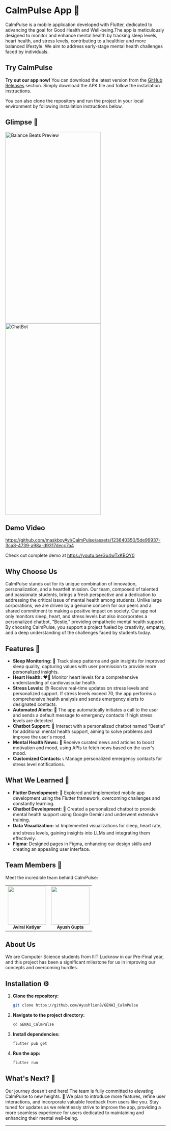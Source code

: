 # CalmPulse App 🌟

CalmPulse is a mobile application developed with Flutter, dedicated to advancing the goal for Good Health and Well-being.The app is meticulously designed to monitor and enhance mental health by tracking sleep levels, heart health, and stress levels, contributing to a healthier and more balanced lifestyle. We aim to address early-stage mental health challenges faced by individuals.

## Try CalmPulse

**Try out our app now!** You can download the latest version from the [GitHub Releases](https://github.com/maskboyAvi/CalmPulse/releases/tag/v0.0.1) section. Simply download the APK file and follow the installation instructions.

You can also clone the repository and run the project in your local environment by following installation instructions below.

## Glimpse 📱

<img src="https://github.com/maskboyAvi/CalmPulse/assets/123640350/a5a114b8-8c4d-4196-9a60-60e73c5f5d1e" width="300px" height="600px" alt="Balance Beats Preview">
<img src="https://github.com/maskboyAvi/CalmPulse/assets/123640350/fe2ef913-3337-4d93-af89-96306641ea52" width="300px" height="600px" alt="ChatBot">

## Demo Video

https://github.com/maskboyAvi/CalmPulse/assets/123640350/5de99937-3ca8-4739-a98a-d9317decc7a4

Check out complete demo at https://youtu.be/Gu4wTxKBQY0

## Why Choose Us

CalmPulse stands out for its unique combination of innovation, personalization, and a heartfelt mission. Our team, composed of talented and passionate students, brings a fresh perspective and a dedication to addressing the critical issue of mental health among students. Unlike large corporations, we are driven by a genuine concern for our peers and a shared commitment to making a positive impact on society. Our app not only monitors sleep, heart, and stress levels but also incorporates a personalized chatbot, "Bestie," providing empathetic mental health support. By choosing CalmPulse, you support a project fueled by creativity, empathy, and a deep understanding of the challenges faced by students today.

## Features 🎉

- **Sleep Monitoring:** 🌙 Track sleep patterns and gain insights for improved sleep quality, capturing values with user permission to provide more personalized insights.
- **Heart Health:** ❤️‍🔥 Monitor heart levels for a comprehensive understanding of cardiovascular health.
- **Stress Levels:** 😓 Receive real-time updates on stress levels and personalized support. If stress levels exceed 70, the app performs a comprehensive health analysis and sends emergency alerts to designated contacts.
- **Automated Alerts:** 🚨 The app automatically initiates a call to the user and sends a default message to emergency contacts if high stress levels are detected.
- **Chatbot Support:** 🤖 Interact with a personalized chatbot named "Bestie" for additional mental health support, aiming to solve problems and improve the user's mood.
- **Mental Health News:** 📰 Receive curated news and articles to boost motivation and mood, using APIs to fetch news based on the user's mood.
- **Customized Contacts:** 📞 Manage personalized emergency contacts for stress level notifications.

## What We Learned 🧠

- **Flutter Development:** 💙 Explored and implemented mobile app development using the Flutter framework, overcoming challenges and constantly learning.
- **Chatbot Development:** 🤖 Created a personalized chatbot to provide mental health support using Google Gemini and underwent extensive training.
- **Data Visualization:** 📊 Implemented visualizations for sleep, heart rate, and stress levels, gaining insights into LLMs and integrating them effectively.
- **Figma:** Designed pages in Figma, enhancing our design skills and creating an appealing user interface.

## Team Members 👥
Meet the incredible team behind CalmPulse:

<table>
	<tr>
		<td align="center"><img src="https://i.imgur.com/QKfdOPT.png" width="120px" height="120px"><br /><sub><b>Aviral Katiyar</b></sub><br/><a href="https://github.com/maskboyAvi"></a></td>
        <td align="center"><img src="https://i.imgur.com/IoenZo1.jpg" width="120px" height="120px" objectFit:"cover"><br /><sub><b>Ayush Gupta</b></sub><br/><a href="https://github.com/Ayushlion8"></a></td>
	</tr>
</table>

## About Us 
We are Computer Science students from IIIT Lucknow in our Pre-Final year, and this project has been a significant milestone for us in improving our concepts and overcoming hurdles.

## Installation ⚙️

1. **Clone the repository:**

    ```bash
    git clone https://github.com/Ayushlion8/GENAI_CalmPulse
    ```

2. **Navigate to the project directory:**

    ```bash
    cd GENAI_CalmPulse
    ```

3. **Install dependencies:**

    ```bash
    flutter pub get
    ```

4. **Run the app:**

    ```bash
    flutter run
    ```

## What's Next? 🚀

Our journey doesn't end here! The team is fully committed to elevating CalmPulse to new heights. 🌈 We plan to introduce more features, refine user interactions, and incorporate valuable feedback from users like you. Stay tuned for updates as we relentlessly strive to improve the app, providing a more seamless experience for users dedicated to maintaining and enhancing their mental well-being.

---
